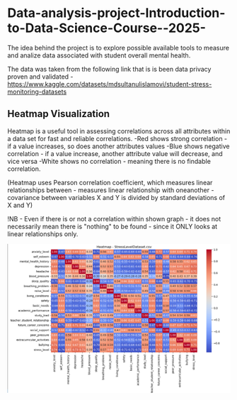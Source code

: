 # Data-analysis-project-Introduction-to-Data-Science-Course--2025-
The idea behind the project is to explore possible available tools to measure and analize data associated with student overall mental health.

The data was taken from the following link that is is been data privacy proven and validated -
https://www.kaggle.com/datasets/mdsultanulislamovi/student-stress-monitoring-datasets  



## Heatmap Visualization

Heatmap is a useful tool in assessing correlations across all attributes within a data set for fast and reliable correlations.
-Red shows strong correlation - if a value increases, so does another attributes values
-Blue shows negative correlation - if a value increase, another attribute value will decrease, and vice versa
-White shows no correlation - meaning there is no findable correlation.

(Heatmap uses Pearson correlation coefficient, which measures linear relationships between - measures linear relationship with oneanother - covariance between variables X and Y is divided by standard deviations of X and Y)

!NB - Even if there is or not a correlation within shown graph - it does not necessarily mean there is "nothing" to be found - since it ONLY looks at linear relationships only.

![Heatmap Visualization](https://github.com/tammekasra/Data-analysis-project-Introduction-to-Data-Science-Course--2025-/blob/main/Heat_matp_visualization.png)

